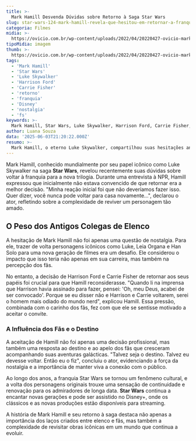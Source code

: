 ```yaml
---
title: >-
  Mark Hamill Desvenda Dúvidas sobre Retorno à Saga Star Wars
slug: star-wars-124-mark-hamill-revela-que-hesitou-em-retornar-a-franquia
categoria: Filmes
midia: >-
  https://ovicio.com.br/wp-content/uploads/2022/04/20220427-ovicio-mark-hamill-star-wars.jpg
tipoMidia: imagem
thumb: >-
  https://ovicio.com.br/wp-content/uploads/2022/04/20220427-ovicio-mark-hamill-star-wars.jpg
tags:
  - 'Mark Hamill'
  - 'Star Wars'
  - 'Luke Skywalker'
  - 'Harrison Ford'
  - 'Carrie Fisher'
  - 'retorno'
  - 'franquia'
  - 'Disney'
  - 'nostalgia'
  - 'fs'
keywords: >-
  Mark Hamill, Star Wars, Luke Skywalker, Harrison Ford, Carrie Fisher, retorno, franquia, Disney+, nostalgia, fãs
author: Luana Souza
data: '2025-06-03T21:20:22.000Z'
resumo: >-
  Mark Hamill, o eterno Luke Skywalker, compartilhou suas hesitações antes de retornar à franquia Star Wars. Sua decisão foi influenciada pela escolha de Harrison Ford e Carrie Fisher em reprisar seus papéis.
---
```


Mark Hamill, conhecido mundialmente por seu papel icônico como Luke Skywalker na saga **Star Wars**, revelou recentemente suas dúvidas sobre voltar à franquia para a nova trilogia. Durante uma entrevista à NPR, Hamill expressou que inicialmente não estava convencido de que retornar era a melhor decisão. "Minha reação inicial foi que não deveríamos fazer isso. Quer dizer, você nunca pode voltar para casa novamente...", declarou o ator, refletindo sobre a complexidade de reviver um personagem tão amado.

## O Peso dos Antigos Colegas de Elenco

A hesitação de Mark Hamill não foi apenas uma questão de nostalgia. Para ele, trazer de volta personagens icônicos como Luke, Leia Organa e Han Solo para uma nova geração de filmes era um desafio. Ele considerou o impacto que isso teria não apenas em sua carreira, mas também na percepção dos fãs.

No entanto, a decisão de Harrison Ford e Carrie Fisher de retornar aos seus papéis foi crucial para que Hamill reconsiderasse. "Quando li na imprensa que Harrison havia assinado para fazer, pensei: 'Oh, meu Deus, acabei de ser convocado'. Porque se eu disser não e Harrison e Carrie voltarem, serei o homem mais odiado do mundo nerd", explicou Hamill. Essa pressão, combinada com o carinho dos fãs, fez com que ele se sentisse motivado a aceitar o convite.

### A Influência dos Fãs e o Destino

A aceitação de Hamill não foi apenas uma decisão profissional, mas também uma resposta ao destino e ao apelo dos fãs que cresceram acompanhando suas aventuras galácticas. "Talvez seja o destino. Talvez eu devesse voltar. Então eu o fiz", concluiu o ator, evidenciando a força da nostalgia e a importância de manter viva a conexão com o público.

Ao longo dos anos, a franquia Star Wars se tornou um fenômeno cultural, e a volta dos personagens originais trouxe uma sensação de continuidade e renovação para os admiradores de longa data. **Star Wars** continua a encantar novas gerações e pode ser assistido no Disney+, onde os clássicos e as novas produções estão disponíveis para streaming.

A história de Mark Hamill e seu retorno à saga destaca não apenas a importância dos laços criados entre elenco e fãs, mas também a complexidade de revisitar obras icônicas em um mundo que continua a evoluir.